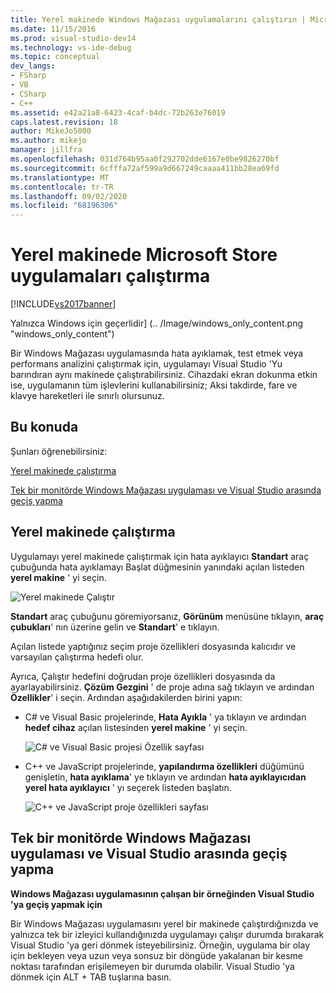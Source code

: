 ```yaml
---
title: Yerel makinede Windows Mağazası uygulamalarını çalıştırın | Microsoft Docs
ms.date: 11/15/2016
ms.prod: visual-studio-dev14
ms.technology: vs-ide-debug
ms.topic: conceptual
dev_langs:
- FSharp
- VB
- CSharp
- C++
ms.assetid: e42a21a8-6423-4caf-b4dc-72b263e76019
caps.latest.revision: 18
author: MikeJo5000
ms.author: mikejo
manager: jillfra
ms.openlocfilehash: 031d764b95aa0f292702dde6167e0be9826270bf
ms.sourcegitcommit: 6cfffa72af599a9d667249caaaa411bb28ea69fd
ms.translationtype: MT
ms.contentlocale: tr-TR
ms.lasthandoff: 09/02/2020
ms.locfileid: "68196306"
---
```

# <a name="run-windows-store-apps-on-the-local-machine"></a>Yerel makinede Microsoft Store uygulamaları çalıştırma
[!INCLUDE[vs2017banner](../includes/vs2017banner.md)]

Yalnızca Windows için geçerlidir] (.. /Image/windows_only_content.png "windows_only_content")  
  
 Bir Windows Mağazası uygulamasında hata ayıklamak, test etmek veya performans analizini çalıştırmak için, uygulamayı Visual Studio 'Yu barındıran aynı makinede çalıştırabilirsiniz. Cihazdaki ekran dokunma etkin ise, uygulamanın tüm işlevlerini kullanabilirsiniz; Aksi takdirde, fare ve klavye hareketleri ile sınırlı olursunuz.  
  
## <a name="in-this-topic"></a><a name="BKMK_In_this_topic"></a> Bu konuda  
 Şunları öğrenebilirsiniz:  
  
 [Yerel makinede çalıştırma](#BKMK_How_to_run_on_a_local_machine)  
  
 [Tek bir monitörde Windows Mağazası uygulaması ve Visual Studio arasında geçiş yapma](#BKMK_How_to_switch_between_a_Windows_Store_app_and_Visual_Studio_on_a_single_monitor)  
  
## <a name="how-to-run-on-a-local-machine"></a><a name="BKMK_How_to_run_on_a_local_machine"></a> Yerel makinede çalıştırma  
 Uygulamayı yerel makinede çalıştırmak için hata ayıklayıcı **Standart** araç çubuğunda hata ayıklamayı Başlat düğmesinin yanındaki açılan listeden **yerel makine** ' yi seçin.  
  
 ![Yerel makinede Çalıştır](../debugger/media/vsrun-f5-local.png "VSRUN_F5_Local")  
  
 **Standart** araç çubuğunu göremiyorsanız, **Görünüm** menüsüne tıklayın, **araç çubukları**' nın üzerine gelin ve **Standart**' e tıklayın.  
  
 Açılan listede yaptığınız seçim proje özellikleri dosyasında kalıcıdır ve varsayılan çalıştırma hedefi olur.  
  
 Ayrıca, Çalıştır hedefini doğrudan proje özellikleri dosyasında da ayarlayabilirsiniz. **Çözüm Gezgini** ' de proje adına sağ tıklayın ve ardından **Özellikler**' i seçin. Ardından aşağıdakilerden birini yapın:  
  
- C# ve Visual Basic projelerinde, **Hata Ayıkla** ' ya tıklayın ve ardından **hedef cihaz** açılan listesinden **yerel makine** ' yi seçin.  
  
     ![C&#35; ve Visual Basic projesi Özellik sayfası](../debugger/media/vsrun-cs-vb-projprop-local.png "VSRUN_CS_VB_ProjProp_Local")  
  
- C++ ve JavaScript projelerinde, **yapılandırma özellikleri** düğümünü genişletin, **hata ayıklama**' ye tıklayın ve ardından **hata ayıklayıcıdan** **yerel hata ayıklayıcı** ' yı seçerek listeden başlatın.  
  
     ![C&#43;&#43; ve JavaScript proje özellikleri sayfası](../debugger/media/vsrun-cpp-js-projprop-local.png "VSRUN_CPP_JS_ProjProp_Local")  
  
## <a name="how-to-switch-between-a-windows-store-app-and-visual-studio-on-a-single-monitor"></a><a name="BKMK_How_to_switch_between_a_Windows_Store_app_and_Visual_Studio_on_a_single_monitor"></a> Tek bir monitörde Windows Mağazası uygulaması ve Visual Studio arasında geçiş yapma  
 **Windows Mağazası uygulamasının çalışan bir örneğinden Visual Studio 'ya geçiş yapmak için**  
  
 Bir Windows Mağazası uygulamasını yerel bir makinede çalıştırdığınızda ve yalnızca tek bir izleyici kullandığınızda uygulamayı çalışır durumda bırakarak Visual Studio 'ya geri dönmek isteyebilirsiniz. Örneğin, uygulama bir olay için bekleyen veya uzun veya sonsuz bir döngüde yakalanan bir kesme noktası tarafından erişilemeyen bir durumda olabilir. Visual Studio 'ya dönmek için ALT + TAB tuşlarına basın.
